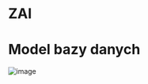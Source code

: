 # ZAI
# Model bazy danych
![image](https://user-images.githubusercontent.com/45126388/118518287-40e91200-b738-11eb-8cd5-7a87151e1a29.png)
